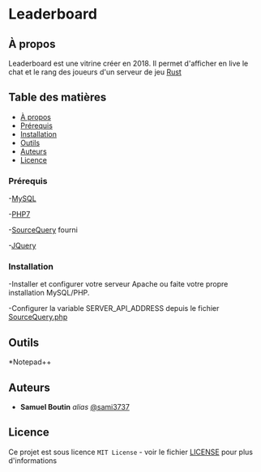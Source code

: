 # Leaderboard

## À propos

Leaderboard est une vitrine créer en 2018.
Il permet d'afficher en live le chat et le rang des joueurs d'un serveur de jeu [Rust](https://rust.facepunch.com/)

## Table des matières

- [À propos](#à-propos)
- [Prérequis](#prérequis)
- [Installation](#installation)
- [Outils](#outils)
- [Auteurs](#auteurs)
- [Licence](#Licence)

### Prérequis

  -[MySQL](https://www.mysql.com/)
  
  -[PHP7](https://www.php.net/releases/index.php)
  
  -[SourceQuery](https://github.com/xPaw/PHP-Source-Query) fourni
  
  -[JQuery](https://jquery.com/)

### Installation

-Installer et configurer votre serveur Apache ou faite votre propre installation MySQL/PHP.

-Configurer la variable SERVER_API_ADDRESS depuis le fichier [SourceQuery.php](./SourceQuery/SourceQuery.php)

## Outils

  *Notepad++

## Auteurs
* **Samuel Boutin** _alias_ [@sami3737](https://github.com/sami3737)

## Licence

Ce projet est sous licence ``MIT License`` - voir le fichier [LICENSE](LICENCE.md) pour plus d'informations
